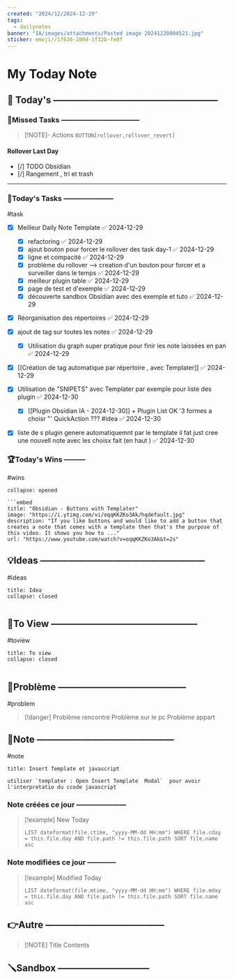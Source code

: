 ```yaml
---
created: "2024/12/2024-12-29"
tags:
  - dailynotes
banner: "IA/images/attachments/Pasted image 20241228004521.jpg"
sticker: emoji//1f636-200d-1f32b-fe0f
---
```

# My Today Note

## 📅 Today's ——————————————————

### 🥷Missed Tasks ———————————

> [!NOTE]- Actions
> `BUTTON[rollover,rollover_revert]`
> 
#### Rollover Last Day
- [/] TODO Obsidian
- [/] Rangement , tri et trash 

---
### 🚀Today's Tasks ———————
#task
- [x] Meilleur Daily Note Template ✅ 2024-12-29
	- [x] refactoring ✅ 2024-12-29
	- [x] ajout bouton pour forcer le rollover des task day-1 ✅ 2024-12-29
	- [x] ligne et compacité  ✅ 2024-12-29
	- [x] problème du rollover --> creation d'un bouton pour forcer et a surveiller dans le temps ✅ 2024-12-29
	- [x] meilleur plugin table ✅ 2024-12-29
	- [x] page de test et d'exemple ✅ 2024-12-29
	- [x] découverte sandbox Obsidian avec des exemple et tuto ✅ 2024-12-29
- [x] Réorganisation des répertoires ✅ 2024-12-29
- [x] ajout de tag sur toutes les notes ✅ 2024-12-29
	- [x] Utilisation du graph super pratique pour finir les note laissées en pan ✅ 2024-12-29
- [x] [[Création de tag automatique par répertoire , avec Templater]] ✅ 2024-12-29
- [x] Utilisation de "SNIPETS" avec Templater par exemple pour liste des plugin ✅ 2024-12-30
	- [x] [[Plugin Obsidian IA - 2024-12-30]] +  Plugin List OK  '3 formes a choisr "' QuickAction ??? #idea ✅ 2024-12-30
- [x] liste de s plugin genere automatiquemnt par le template il fat just cree une nouvell note avec les choisx fait (en haut ) ✅ 2024-12-30



### 🏆Today's Wins ———
#wins

```ad-success
collapse: opened

```embed
title: "Obsidian - Buttons with Templater"
image: "https://i.ytimg.com/vi/oqqKKZKo3Ak/hqdefault.jpg"
description: "If you like buttons and would like to add a button that creates a note that comes with a template then that's the purpose of this video. It shows you how to ..."
url: "https://www.youtube.com/watch?v=oqqKKZKo3Ak&t=2s"
```
## 💡Ideas ——————————————————
#ideas 

```ad-attention
title: Idea
collapse: closed


```
## 👀To View ————————————————
#toview 

```ad-hint
title: To view
collapse: closed


```
## 🚨Problème ——————————————
#problem

> [!danger] Problème rencontré 
> Problème sur le pc 
> Problème appart

## 📝Note ———————————————
#note

```ad-note
title: Insert Template et javascript

utiliser `templater : Open Insert Template  Modal`  pour avoir l'interpretatio du ccode javascript 
```

### Note créées ce jour ———————
> [!example] New Today
> ```dataview
> LIST dateformat(file.ctime, "yyyy-MM-dd HH:mm") WHERE file.cday = this.file.day AND file.path != this.file.path SORT file.name asc
> ```
> 
### Note modifiées ce jour ————
> [!example] Modified Today
> ```dataview 
> LIST dateformat(file.mtime, "yyyy-MM-dd HH:mm") WHERE file.mday = this.file.day AND file.path != this.file.path SORT file.name asc
> ```
> 

## 👉Autre —————————————

> [!NOTE] Title
> Contents

## 🪛Sandbox ——————————


